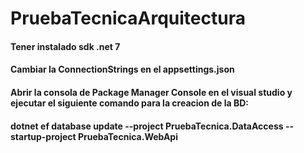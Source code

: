 # PruebaTecnicaArquitectura

#### Tener instalado sdk .net 7
#### Cambiar la ConnectionStrings en el appsettings.json
#### Abrir la consola de Package Manager Console en el visual studio  y ejecutar el siguiente comando para la creacion de la BD:
#### dotnet ef database update --project PruebaTecnica.DataAccess --startup-project PruebaTecnica.WebApi
